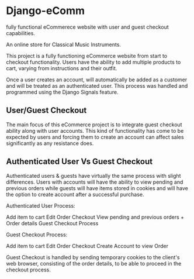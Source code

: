# Django-eComm
fully functional eCommerece website with user and guest checkout capabilities.



An online store for Classical Music Instruments.

This project is a fully functioning eCommerce website from start to checkout functionality. Users have the ability to add multiple products to cart, varying from instructions and their outfit.


Once a user creates an account, will automatically be added as a customer and will be treated as an authenticated user.
This process was handled and programmed using the Django Signals feature.


## User/Guest Checkout

The main focus of this eCommerce project is to integrate guest checkout ability along with user accounts. This kind of functionality has come to be expected by users and forcing them to create an account can affect sales significantly as any resistance does.


## Authenticated User Vs Guest Checkout

Authenticated users & guests have virtually the same process with slight differences. Users with accounts will have the ability to view pending and previous orders while guests will have items stored in cookies and will have the option to create account after a successful purchase.

Authenticated User Process:

Add item to cart
Edit Order
Checkout
View pending and previous orders + Order details 
Guest Checkout Process

Guest Checkout Process:

Add item to cart
Edit Order
Checkout
Create Account to view Order 


Guest Checkout is handled by sending temporary cookies to the client's web browser, consisting of the order details, to be able to proceed in the checkout process.

